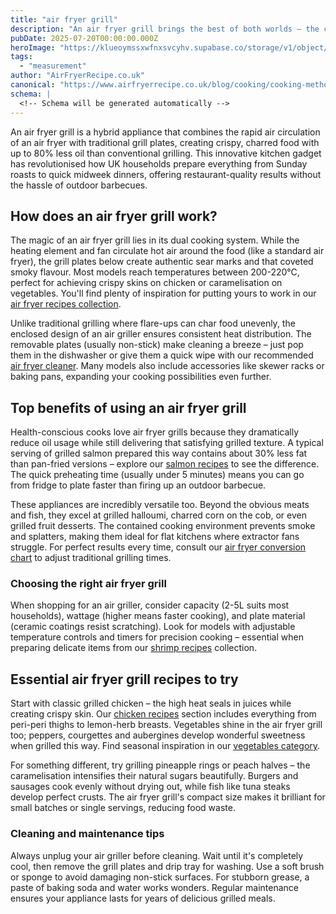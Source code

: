 ```yaml
---
title: "air fryer grill"
description: "An air fryer grill brings the best of both worlds – the crispiness of grilling with the health benefits of air frying. Perfect for everything from juicy steaks to charred veggies, it's a game-changer for quick weeknight meals. Find expert tips and mouthwatering recipes at <a href=https://www.airfryerrecipe.co.uk/>airfryerrecipe.co.uk</a>."
pubDate: 2025-07-20T00:00:00.000Z
heroImage: "https://klueoymssxwfnxsvcyhv.supabase.co/storage/v1/object/public/Shmucket/air-fryer-grill-4ee0d.png"
tags:
  - "measurement"
author: "AirFryerRecipe.co.uk"
canonical: "https://www.airfryerrecipe.co.uk/blog/cooking/cooking-methods/air-fryer-grill-4ee0d"
schema: |
  <!-- Schema will be generated automatically -->
---
```


<p id="">An air fryer grill is a hybrid appliance that combines the rapid air circulation of an air fryer with traditional grill plates, creating crispy, charred food with up to 80% less oil than conventional grilling. This innovative kitchen gadget has revolutionised how UK households prepare everything from Sunday roasts to quick midweek dinners, offering restaurant-quality results without the hassle of outdoor barbecues.</p><h2 id="">How does an air fryer grill work?</h2><p id="">The magic of an air fryer grill lies in its dual cooking system. While the heating element and fan circulate hot air around the food (like a standard air fryer), the grill plates below create authentic sear marks and that coveted smoky flavour. Most models reach temperatures between 200-220°C, perfect for achieving crispy skins on chicken or caramelisation on vegetables. You'll find plenty of inspiration for putting yours to work in our <a href="https://www.airfryerrecipe.co.uk/recipes" id="">air fryer recipes collection</a>.</p><p id="">Unlike traditional grilling where flare-ups can char food unevenly, the enclosed design of an air griller ensures consistent heat distribution. The removable plates (usually non-stick) make cleaning a breeze – just pop them in the dishwasher or give them a quick wipe with our recommended <a href="https://www.airfryerrecipe.co.uk/air-fryer-cleaner" id="">air fryer cleaner</a>. Many models also include accessories like skewer racks or baking pans, expanding your cooking possibilities even further.</p><h2 id="">Top benefits of using an air fryer grill</h2><p id="">Health-conscious cooks love air fryer grills because they dramatically reduce oil usage while still delivering that satisfying grilled texture. A typical serving of grilled salmon prepared this way contains about 30% less fat than pan-fried versions – explore our <a href="https://www.airfryerrecipe.co.uk/recipe-category/salmon" id="">salmon recipes</a> to see the difference. The quick preheating time (usually under 5 minutes) means you can go from fridge to plate faster than firing up an outdoor barbecue.</p><p id="">These appliances are incredibly versatile too. Beyond the obvious meats and fish, they excel at grilled halloumi, charred corn on the cob, or even grilled fruit desserts. The contained cooking environment prevents smoke and splatters, making them ideal for flat kitchens where extractor fans struggle. For perfect results every time, consult our <a href="https://www.airfryerrecipe.co.uk/air-fryer-conversion-chart" id="">air fryer conversion chart</a> to adjust traditional grilling times.</p><h3 id="">Choosing the right air fryer grill</h3><p id="">When shopping for an air griller, consider capacity (2-5L suits most households), wattage (higher means faster cooking), and plate material (ceramic coatings resist scratching). Look for models with adjustable temperature controls and timers for precision cooking – essential when preparing delicate items from our <a href="https://www.airfryerrecipe.co.uk/recipe-category/shrimp" id="">shrimp recipes</a> collection.</p><h2 id="">Essential air fryer grill recipes to try</h2><p id="">Start with classic grilled chicken – the high heat seals in juices while creating crispy skin. Our <a href="https://www.airfryerrecipe.co.uk/recipe-category/chicken" id="">chicken recipes</a> section includes everything from peri-peri thighs to lemon-herb breasts. Vegetables shine in the air fryer grill too; peppers, courgettes and aubergines develop wonderful sweetness when grilled this way. Find seasonal inspiration in our <a href="https://www.airfryerrecipe.co.uk/recipe-category/vegetables" id="">vegetables category</a>.</p><p id="">For something different, try grilling pineapple rings or peach halves – the caramelisation intensifies their natural sugars beautifully. Burgers and sausages cook evenly without drying out, while fish like tuna steaks develop perfect crusts. The air fryer grill's compact size makes it brilliant for small batches or single servings, reducing food waste.</p><h3 id="">Cleaning and maintenance tips</h3><p id="">Always unplug your air griller before cleaning. Wait until it's completely cool, then remove the grill plates and drip tray for washing. Use a soft brush or sponge to avoid damaging non-stick surfaces. For stubborn grease, a paste of baking soda and water works wonders. Regular maintenance ensures your appliance lasts for years of delicious grilled meals.</p>
